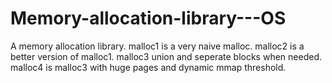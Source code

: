 # Memory-allocation-library---OS
A memory allocation library. malloc1 is a very naive malloc.
malloc2 is a better version of malloc1. malloc3 union and seperate blocks when needed. malloc4 is malloc3 with huge pages and dynamic mmap threshold.